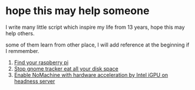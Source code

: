 # hope this may help someone

I write many little script which inspire my life from 13 years, hope this may help others.

some of them learn from other place, I will add reference at the beginning if I remmember.

1. [Find your raspberry pi](find_your_pi.sh)
2. [Stop gnome tracker eat all your disk space](stop_gnome_tracker_eat_all_your_disk_space.sh)
3. [Enable NoMachine with hardware acceleration by Intel iGPU on headness server ](daily-scripts-4-us/enable_headness_intel_igpu_4_nomachine.sh)

